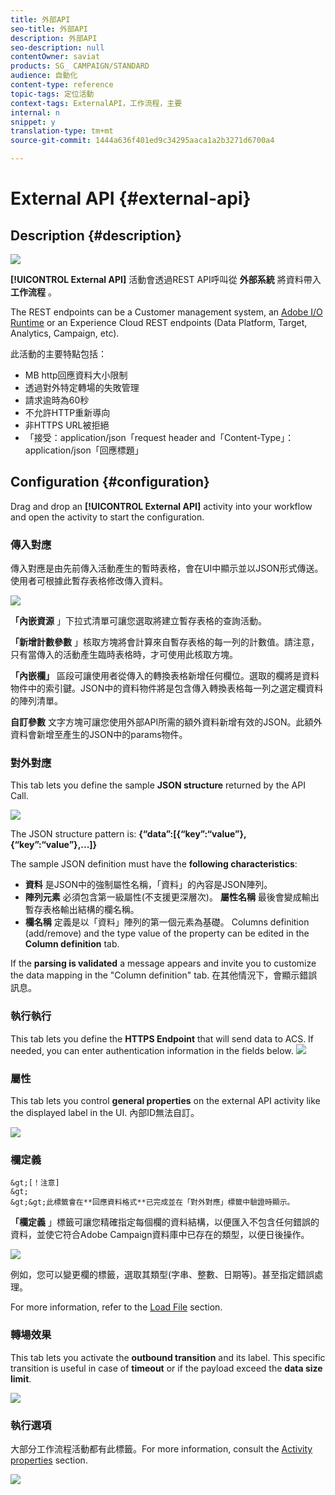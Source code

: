 ```yaml
---
title: 外部API
seo-title: 外部API
description: 外部API
seo-description: null
contentOwner: saviat
products: SG_ CAMPAIGN/STANDARD
audience: 自動化
content-type: reference
topic-tags: 定位活動
context-tags: ExternalAPI，工作流程，主要
internal: n
snippet: y
translation-type: tm+mt
source-git-commit: 1444a636f401ed9c34295aaca1a2b3271d6700a4

---
```



# External API {#external-api}

## Description {#description}

![](assets/wf_externalAPI.png)

**[!UICONTROL External API]** 活動會透過REST API呼叫從 **外部系統** 將資料帶入 **工作流程** 。

The REST endpoints can be a Customer management system, an [Adobe I/O Runtime](https://www.adobe.io/apis/experienceplatform/runtime.html) or an Experience Cloud REST endpoints (Data Platform, Target, Analytics, Campaign, etc).

此活動的主要特點包括：

* MB http回應資料大小限制
* 透過對外特定轉場的失敗管理
* 請求逾時為60秒
* 不允許HTTP重新導向
* 非HTTPS URL被拒絕
* 「接受：application/json「request header and「Content-Type」：application/json「回應標題」

## Configuration {#configuration}

Drag and drop an **[!UICONTROL External API]** activity into your workflow and open the activity to start the configuration.

### 傳入對應

傳入對應是由先前傳入活動產生的暫時表格，會在UI中顯示並以JSON形式傳送。
使用者可根據此暫存表格修改傳入資料。

![](assets/externalAPI-inbound.png)

**「內嵌資源** 」下拉式清單可讓您選取將建立暫存表格的查詢活動。

**「新增計數參數** 」核取方塊將會計算來自暫存表格的每一列的計數值。請注意，只有當傳入的活動產生臨時表格時，才可使用此核取方塊。

**「內嵌欄」** 區段可讓使用者從傳入的轉換表格新增任何欄位。選取的欄將是資料物件中的索引鍵。JSON中的資料物件將是包含傳入轉換表格每一列之選定欄資料的陣列清單。

**自訂參數** 文字方塊可讓您使用外部API所需的額外資料新增有效的JSON。此額外資料會新增至產生的JSON中的params物件。

### 對外對應

This tab lets you define the sample **JSON structure** returned by the API Call.

![](assets/externalAPI-outbound.png)

The JSON structure pattern is: **{“data”:[{“key”:“value”}, {“key”:“value”},...]}**

The sample JSON definition must have the **following characteristics**:

* **資料** 是JSON中的強制屬性名稱，「資料」的內容是JSON陣列。
* **陣列元素** 必須包含第一級屬性(不支援更深層次)。
   **屬性名稱** 最後會變成輸出暫存表格輸出結構的欄名稱。
* **欄名稱** 定義是以「資料」陣列的第一個元素為基礎。
Columns definition (add/remove) and the type value of the property can be edited in the **Column definition** tab.

If the **parsing is validated** a message appears and invite you to customize the data mapping in the "Column definition" tab. 在其他情況下，會顯示錯誤訊息。

### 執行執行

This tab lets you define the **HTTPS Endpoint** that will send data to ACS. If needed, you can enter authentication information in the fields below.
![](assets/externalAPI-execution.png)

### 屬性

This tab lets you control **general properties** on the external API activity like the displayed label in the UI. 內部ID無法自訂。

![](assets/externalAPI-properties.png)

### 欄定義

    &gt;[！注意]
    &gt;
    &gt;&gt;此標籤會在**回應資料格式**已完成並在「對外對應」標籤中驗證時顯示。

**「欄定義** 」標籤可讓您精確指定每個欄的資料結構，以便匯入不包含任何錯誤的資料，並使它符合Adobe Campaign資料庫中已存在的類型，以便日後操作。

![](assets/externalAPI-column.png)

例如，您可以變更欄的標籤，選取其類型(字串、整數、日期等)。甚至指定錯誤處理。

For more information, refer to the [Load File](../../automating/using/load-file.md) section.

### 轉場效果

This tab lets you activate the **outbound transition** and its label. This specific transition is useful in case of **timeout** or if the payload exceed the **data size limit**.

![](assets/externalAPI-transition.png)

### 執行選項

大部分工作流程活動都有此標籤。For more information, consult the [Activity properties](../../automating/using/executing-a-workflow.md#activity-properties) section.

![](assets/externalAPI-options.png)

<!--
## Example: Managing coupons with External API Activity

This example illustrates how to **add coupon value** retrieving by a REST call to profiles and then sending an email containing these coupon values.

The workflow is presented as follows:

![](assets/externalAPI_activity_example1.png)

1. Drag and drop an **External API** activity
    1. Parse the JSON sample responsa as {"data":[{"code":"value"}]}.
    1. Add the **Rest endpoint URL** and define authentication setting if needed
    ![](assets/externalAPI_activity_example2.png)
    1. In the **column definition** tab, add a new column called **code** that will store the code value.
        ![](assets/externalAPI_activity_example3.png)
    1. Enabled an **outbound transition** to manage request failures.
1. Drag and drop a **Query** activity
    1. Configure the **Target** tab to query all the **@adobe.com** email. For different Query samples, refer to the [Query](../../automating/using/query.md) section.
    1. In the **additional data** tab, add a new column based on **rowId()** function. This additional column allows you to reconciliate coupon code with the profile ID..
        ![](assets/externalAPI_activity_example4.png)

        >[!NOTE]
        >
        >This reconciliation approach means that the profile query number is equal to the number of coupon values returned by the REST call.
1. Once this two activities are configured, drag and drop an **Enrichment** activity to associate coupon values with profiles.
    1. Select the previous Query activity in the **primarySet** field.
        ![](assets/externalAPI_activity_example5.png)
    1. Create a new relation in the **Advanced relations** tab, and add the following reconciliation criteria:
    1. **@expr1** coming grom the Query activity in the source expression field.
    1. **@lineNum** as an expression that returns the line number for each coupon value in the destination field.
        ![](assets/externalAPI_activity_example6.png)
        More information on the enrichment activity are available [here](../../automating/using/enrichment.md)

    1. The transition **Data Structure** will contain:
        ![](assets/externalAPI_activity_example7.png)
1. Finally drag and drop a **Send via Email** activity.
    You can modify your email template by adding the **code** personnalized field.

-->
